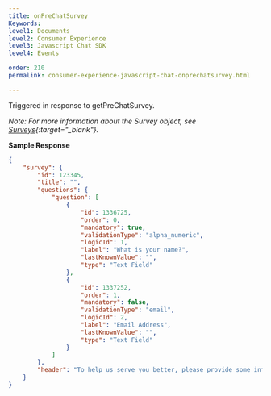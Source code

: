```yaml
---
title: onPreChatSurvey
Keywords:
level1: Documents
level2: Consumer Experience
level3: Javascript Chat SDK
level4: Events

order: 210
permalink: consumer-experience-javascript-chat-onprechatsurvey.html

---
```


Triggered in response to getPreChatSurvey.

*Note: For more information about the Survey object, see [Surveys](consumer-experience-javascript-chat-surveys.html){:target="_blank"}.*

**Sample Response**

```json
{
    "survey": {
        "id": 123345,
        "title": "",
        "questions": {
            "question": [
                {
                    "id": 1336725,
                    "order": 0,
                    "mandatory": true,
                    "validationType": "alpha_numeric",
                    "logicId": 1,
                    "label": "What is your name?",
                    "lastKnownValue": "",
                    "type": "Text Field"
                },
                {
                    "id": 1337252,
                    "order": 1,
                    "mandatory": false,
                    "validationType": "email",
                    "logicId": 2,
                    "label": "Email Address",
                    "lastKnownValue": "",
                    "type": "Text Field"
                }
            ]
        },
        "header": "To help us serve you better, please provide some information before we begin your chat."
    }
}
```
